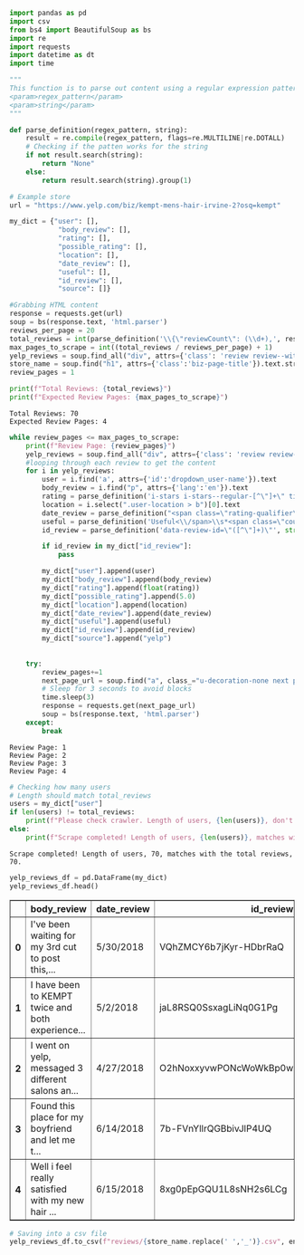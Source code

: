 

```python
import pandas as pd
import csv
from bs4 import BeautifulSoup as bs
import re
import requests
import datetime as dt
import time
```


```python
"""
This function is to parse out content using a regular expression pattern from a string.
<param>regex_pattern</param>
<param>string</param>
"""

def parse_definition(regex_pattern, string):
    result = re.compile(regex_pattern, flags=re.MULTILINE|re.DOTALL)
    # Checking if the patten works for the string
    if not result.search(string):
        return "None"
    else:
        return result.search(string).group(1)
```


```python
# Example store
url = "https://www.yelp.com/biz/kempt-mens-hair-irvine-2?osq=kempt"
```


```python
my_dict = {"user": [],
            "body_review": [],
            "rating": [],
            "possible_rating": [],
            "location": [],
            "date_review": [],
            "useful": [],
            "id_review": [],
            "source": []}
```


```python
#Grabbing HTML content
response = requests.get(url)
soup = bs(response.text, 'html.parser')
reviews_per_page = 20
total_reviews = int(parse_definition('\\{\"reviewCount\": (\\d+),', response.text))
max_pages_to_scrape = int((total_reviews / reviews_per_page) + 1)
yelp_reviews = soup.find_all("div", attrs={'class': 'review review--with-sidebar'})
store_name = soup.find("h1", attrs={'class':'biz-page-title'}).text.strip()
review_pages = 1
```


```python
print(f"Total Reviews: {total_reviews}")
print(f"Expected Review Pages: {max_pages_to_scrape}")
```

    Total Reviews: 70
    Expected Review Pages: 4



```python
while review_pages <= max_pages_to_scrape:
    print(f"Review Page: {review_pages}")
    yelp_reviews = soup.find_all("div", attrs={'class': 'review review--with-sidebar'})
    #looping through each review to get the content
    for i in yelp_reviews:
        user = i.find('a', attrs={'id':'dropdown_user-name'}).text    
        body_review = i.find("p", attrs={'lang':'en'}).text  
        rating = parse_definition('i-stars i-stars--regular-[^\"]+\" title=\"([\d\\.]+)[^\"]+\"', str(i))    
        location = i.select(".user-location > b")[0].text    
        date_review = parse_definition("<span class=\"rating-qualifier\">\s*([\d\\/]+)[^<]+<", str(i))
        useful = parse_definition('Useful<\\/span>\\s*<span class=\"count\">(\\d+)<', str(i))    
        id_review = parse_definition('data-review-id=\"([^\"]+)\"', str(i))

        if id_review in my_dict["id_review"]:
            pass

        my_dict["user"].append(user)
        my_dict["body_review"].append(body_review)
        my_dict["rating"].append(float(rating))
        my_dict["possible_rating"].append(5.0)
        my_dict["location"].append(location)
        my_dict["date_review"].append(date_review)
        my_dict["useful"].append(useful)
        my_dict["id_review"].append(id_review)
        my_dict["source"].append("yelp")
        
       
    try:
        review_pages+=1
        next_page_url = soup.find("a", class_="u-decoration-none next pagination-links_anchor").attrs['href']
        # Sleep for 3 seconds to avoid blocks
        time.sleep(3)
        response = requests.get(next_page_url)
        soup = bs(response.text, 'html.parser')
    except:
        break
```

    Review Page: 1
    Review Page: 2
    Review Page: 3
    Review Page: 4



```python
# Checking how many users
# Length should match total_reviews
users = my_dict["user"]
if len(users) != total_reviews:
    print(f"Please check crawler. Length of users, {len(users)}, don't match total reviews, {total_reviews}.")
else:
    print(f"Scrape completed! Length of users, {len(users)}, matches with the total reviews, {total_reviews}.")
```

    Scrape completed! Length of users, 70, matches with the total reviews, 70.



```python
yelp_reviews_df = pd.DataFrame(my_dict)
yelp_reviews_df.head()
```




<div>
<style scoped>
    .dataframe tbody tr th:only-of-type {
        vertical-align: middle;
    }

    .dataframe tbody tr th {
        vertical-align: top;
    }

    .dataframe thead th {
        text-align: right;
    }
</style>
<table border="1" class="dataframe">
  <thead>
    <tr style="text-align: right;">
      <th></th>
      <th>body_review</th>
      <th>date_review</th>
      <th>id_review</th>
      <th>location</th>
      <th>possible_rating</th>
      <th>rating</th>
      <th>source</th>
      <th>useful</th>
      <th>user</th>
    </tr>
  </thead>
  <tbody>
    <tr>
      <th>0</th>
      <td>I've been waiting for my 3rd cut to post this,...</td>
      <td>5/30/2018</td>
      <td>VQhZMCY6b7jKyr-HDbrRaQ</td>
      <td>Irvine, CA</td>
      <td>5.0</td>
      <td>5.0</td>
      <td>yelp</td>
      <td>None</td>
      <td>Brian L.</td>
    </tr>
    <tr>
      <th>1</th>
      <td>I have been to KEMPT twice and both experience...</td>
      <td>5/2/2018</td>
      <td>jaL8RSQ0SsxagLiNq0G1Pg</td>
      <td>Irvine, CA</td>
      <td>5.0</td>
      <td>4.0</td>
      <td>yelp</td>
      <td>None</td>
      <td>Daniel E.</td>
    </tr>
    <tr>
      <th>2</th>
      <td>I went on yelp, messaged 3 different salons an...</td>
      <td>4/27/2018</td>
      <td>O2hNoxxyvwPONcWoWkBp0w</td>
      <td>Santa Ana, CA</td>
      <td>5.0</td>
      <td>5.0</td>
      <td>yelp</td>
      <td>None</td>
      <td>jesse n.</td>
    </tr>
    <tr>
      <th>3</th>
      <td>Found this place for my boyfriend and let me t...</td>
      <td>6/14/2018</td>
      <td>7b-FVnYllrQGBbivJlP4UQ</td>
      <td>Irvine, CA</td>
      <td>5.0</td>
      <td>5.0</td>
      <td>yelp</td>
      <td>None</td>
      <td>Olivia C.</td>
    </tr>
    <tr>
      <th>4</th>
      <td>Well i feel really satisfied with my new hair ...</td>
      <td>6/15/2018</td>
      <td>8xg0pEpGQU1L8sNH2s6LCg</td>
      <td>Westminster, CA</td>
      <td>5.0</td>
      <td>5.0</td>
      <td>yelp</td>
      <td>None</td>
      <td>José A.</td>
    </tr>
  </tbody>
</table>
</div>




```python
# Saving into a csv file
yelp_reviews_df.to_csv(f"reviews/{store_name.replace(' ','_')}.csv", encoding='utf-8')
```
